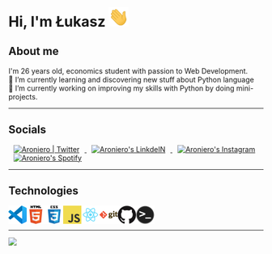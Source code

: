 # Hi, I'm Łukasz <img src="https://raw.githubusercontent.com/ABSphreak/ABSphreak/master/gifs/Hi.gif" width="40px" />


## About me 
I'm 26 years old, economics student with passion to Web Development. <br>
🌱 I’m currently learning and discovering new stuff about Python language <br>
🔭 I’m currently working on improving my skills with Python by doing mini-projects.
<hr>

## Socials

<a href="https://twitter.com/_Aroniero"  >
  <img alt="Aroniero | Twitter" width="35px" hspace="10px"  src="https://image.flaticon.com/icons/svg/2111/2111703.svg" />
</a>
<a href="https://www.linkedin.com/in/%C5%82ukasz-godlewski-9077051b3/">
  <img alt="Aroniero's LinkdeIN" width="35px" hspace="10px" src="https://www.svgrepo.com/show/157006/linkedin.svg" />
</a>
<a href="https://www.instagram.com/_aroniero/">
  <img alt="Aroniero's Instagram" width="35px" hspace="10px" src="https://www.svgrepo.com/show/111199/instagram.svg" />
</a>
<a href="https://open.spotify.com/user/aroniero">
  <img alt="Aroniero's Spotify" width="35px" hspace="10px" src="https://image.flaticon.com/icons/svg/2111/2111627.svg" />
</a>

<hr>

## Technologies 

<img align="left" alt="Visual Studio Code" width="36px" src="https://raw.githubusercontent.com/github/explore/80688e429a7d4ef2fca1e82350fe8e3517d3494d/topics/visual-studio-code/visual-studio-code.png" />
<img align="left" alt="HTML5" width="36px" src="https://raw.githubusercontent.com/github/explore/80688e429a7d4ef2fca1e82350fe8e3517d3494d/topics/html/html.png" />
<img align="left" alt="CSS3" width="36px" src="https://raw.githubusercontent.com/github/explore/80688e429a7d4ef2fca1e82350fe8e3517d3494d/topics/css/css.png" />
<img align="left" alt="JavaScript" width="36px" src="https://raw.githubusercontent.com/github/explore/80688e429a7d4ef2fca1e82350fe8e3517d3494d/topics/javascript/javascript.png" />
<img align="left" alt="React" width="36px" src="https://raw.githubusercontent.com/github/explore/80688e429a7d4ef2fca1e82350fe8e3517d3494d/topics/react/react.png" />
<img align="left" alt="Git" width="36px" src="https://raw.githubusercontent.com/github/explore/80688e429a7d4ef2fca1e82350fe8e3517d3494d/topics/git/git.png" />
<img align="left" alt="GitHub" width="36px" src="https://raw.githubusercontent.com/github/explore/78df643247d429f6cc873026c0622819ad797942/topics/github/github.png" />
<img align="left" alt="Terminal" width="36px" src="https://raw.githubusercontent.com/github/explore/80688e429a7d4ef2fca1e82350fe8e3517d3494d/topics/terminal/terminal.png" />

</br>
</br>

<hr>
<p align="left">
  
<a href="https://github.com/anuraghazra/github-readme-stats" title="Go to Source"><img  height="200" src="https://github-readme-stats.vercel.app/api?username=aroniero&show_icons=true"></a>

</p>
